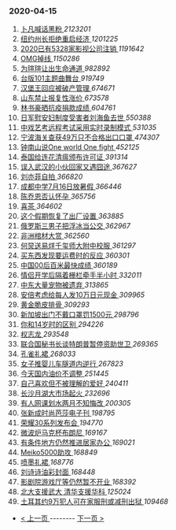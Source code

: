 ### 2020-04-15 
1. [ 卜凡喊话黑粉 ](https://s.weibo.com/weibo?q=%23%E5%8D%9C%E5%87%A1%E5%96%8A%E8%AF%9D%E9%BB%91%E7%B2%89%23&Refer=top) *2123201*
1. [ 纽约州长拒绝重启经济 ](https://s.weibo.com/weibo?q=%23%E7%BA%BD%E7%BA%A6%E5%B7%9E%E9%95%BF%E6%8B%92%E7%BB%9D%E9%87%8D%E5%90%AF%E7%BB%8F%E6%B5%8E%23&Refer=top) *1201225*
1. [ 2020已有5328家影视公司注销 ](https://s.weibo.com/weibo?q=%232020%E5%B7%B2%E6%9C%895328%E5%AE%B6%E5%BD%B1%E8%A7%86%E5%85%AC%E5%8F%B8%E6%B3%A8%E9%94%80%23&Refer=top) *1191642*
1. [ OMG掉线 ](https://s.weibo.com/weibo?q=OMG%E6%8E%89%E7%BA%BF&Refer=top) *1150286*
1. [ 为瑄瑄让出生命通道 ](https://s.weibo.com/weibo?q=%E4%B8%BA%E7%91%84%E7%91%84%E8%AE%A9%E5%87%BA%E7%94%9F%E5%91%BD%E9%80%9A%E9%81%93&Refer=top) *982892*
1. [ 台版101主题曲舞台 ](https://s.weibo.com/weibo?q=%23%E5%8F%B0%E7%89%88101%E4%B8%BB%E9%A2%98%E6%9B%B2%E8%88%9E%E5%8F%B0%23&Refer=top) *919749*
1. [ 汉堡王回应被破产管理 ](https://s.weibo.com/weibo?q=%23%E6%B1%89%E5%A0%A1%E7%8E%8B%E5%9B%9E%E5%BA%94%E8%A2%AB%E7%A0%B4%E4%BA%A7%E7%AE%A1%E7%90%86%23&Refer=top) *674671*
1. [ 山东禁止报复性涨价 ](https://s.weibo.com/weibo?q=%23%E5%B1%B1%E4%B8%9C%E7%A6%81%E6%AD%A2%E6%8A%A5%E5%A4%8D%E6%80%A7%E6%B6%A8%E4%BB%B7%23&Refer=top) *673578*
1. [ 林书豪晒抗疫捐款成绩 ](https://s.weibo.com/weibo?q=%E6%9E%97%E4%B9%A6%E8%B1%AA%E6%99%92%E6%8A%97%E7%96%AB%E6%8D%90%E6%AC%BE%E6%88%90%E7%BB%A9&Refer=top) *604761*
1. [ 日军慰安妇制度受害者刘海鱼去世 ](https://s.weibo.com/weibo?q=%23%E6%97%A5%E5%86%9B%E6%85%B0%E5%AE%89%E5%A6%87%E5%88%B6%E5%BA%A6%E5%8F%97%E5%AE%B3%E8%80%85%E5%88%98%E6%B5%B7%E9%B1%BC%E5%8E%BB%E4%B8%96%23&Refer=top) *550388*
1. [ 中戏艺考远程考试采用实时录制模式 ](https://s.weibo.com/weibo?q=%E4%B8%AD%E6%88%8F%E8%89%BA%E8%80%83%E8%BF%9C%E7%A8%8B%E8%80%83%E8%AF%95%E9%87%87%E7%94%A8%E5%AE%9E%E6%97%B6%E5%BD%95%E5%88%B6%E6%A8%A1%E5%BC%8F&Refer=top) *531035*
1. [ 宁波海关查获49万只不合格出口口罩 ](https://s.weibo.com/weibo?q=%23%E5%AE%81%E6%B3%A2%E6%B5%B7%E5%85%B3%E6%9F%A5%E8%8E%B749%E4%B8%87%E5%8F%AA%E4%B8%8D%E5%90%88%E6%A0%BC%E5%87%BA%E5%8F%A3%E5%8F%A3%E7%BD%A9%23&Refer=top) *474307*
1. [ 钟南山说One world One fight ](https://s.weibo.com/weibo?q=%E9%92%9F%E5%8D%97%E5%B1%B1%E8%AF%B4One%20world%20One%20fight&Refer=top) *452125*
1. [ 泰国给连花清瘟颁布许可证 ](https://s.weibo.com/weibo?q=%23%E6%B3%B0%E5%9B%BD%E7%BB%99%E8%BF%9E%E8%8A%B1%E6%B8%85%E7%98%9F%E9%A2%81%E5%B8%83%E8%AE%B8%E5%8F%AF%E8%AF%81%23&Refer=top) *391314*
1. [ 误入武汉的小伙回家又遇囧途 ](https://s.weibo.com/weibo?q=%23%E8%AF%AF%E5%85%A5%E6%AD%A6%E6%B1%89%E7%9A%84%E5%B0%8F%E4%BC%99%E5%9B%9E%E5%AE%B6%E5%8F%88%E9%81%87%E5%9B%A7%E9%80%94%23&Refer=top) *367627*
1. [ 刘亦菲自拍 ](https://s.weibo.com/weibo?q=%23%E5%88%98%E4%BA%A6%E8%8F%B2%E8%87%AA%E6%8B%8D%23&Refer=top) *366820*
1. [ 成都中学7月16日放暑假 ](https://s.weibo.com/weibo?q=%23%E6%88%90%E9%83%BD%E4%B8%AD%E5%AD%A67%E6%9C%8816%E6%97%A5%E6%94%BE%E6%9A%91%E5%81%87%23&Refer=top) *366446*
1. [ 陈乔恩否认怀孕 ](https://s.weibo.com/weibo?q=%23%E9%99%88%E4%B9%94%E6%81%A9%E5%90%A6%E8%AE%A4%E6%80%80%E5%AD%95%23&Refer=top) *365756*
1. [ 喜茶 ](https://s.weibo.com/weibo?q=%23%E5%96%9C%E8%8C%B6%23&Refer=top) *364602*
1. [ 这个假期恢复了出厂设置 ](https://s.weibo.com/weibo?q=%23%E8%BF%99%E4%B8%AA%E5%81%87%E6%9C%9F%E6%81%A2%E5%A4%8D%E4%BA%86%E5%87%BA%E5%8E%82%E8%AE%BE%E7%BD%AE%23&Refer=top) *363885*
1. [ 俄罗斯三男子把浮冰当公交 ](https://s.weibo.com/weibo?q=%E4%BF%84%E7%BD%97%E6%96%AF%E4%B8%89%E7%94%B7%E5%AD%90%E6%8A%8A%E6%B5%AE%E5%86%B0%E5%BD%93%E5%85%AC%E4%BA%A4&Refer=top) *362967*
1. [ 非洲棺材大赏 ](https://s.weibo.com/weibo?q=%23%E9%9D%9E%E6%B4%B2%E6%A3%BA%E6%9D%90%E5%A4%A7%E8%B5%8F%23&Refer=top) *362560*
1. [ 何炅送易烊千玺师大附中校服 ](https://s.weibo.com/weibo?q=%23%E4%BD%95%E7%82%85%E9%80%81%E6%98%93%E7%83%8A%E5%8D%83%E7%8E%BA%E5%B8%88%E5%A4%A7%E9%99%84%E4%B8%AD%E6%A0%A1%E6%9C%8D%23&Refer=top) *361297*
1. [ 买东西发现要运费时的反应 ](https://s.weibo.com/weibo?q=%23%E4%B9%B0%E4%B8%9C%E8%A5%BF%E5%8F%91%E7%8E%B0%E8%A6%81%E8%BF%90%E8%B4%B9%E6%97%B6%E7%9A%84%E5%8F%8D%E5%BA%94%23&Refer=top) *360301*
1. [ 中国00后百米最快成绩 ](https://s.weibo.com/weibo?q=%E4%B8%AD%E5%9B%BD00%E5%90%8E%E7%99%BE%E7%B1%B3%E6%9C%80%E5%BF%AB%E6%88%90%E7%BB%A9&Refer=top) *360189*
1. [ 情侣开学后隔着栅栏牵手半小时 ](https://s.weibo.com/weibo?q=%23%E6%83%85%E4%BE%A3%E5%BC%80%E5%AD%A6%E5%90%8E%E9%9A%94%E7%9D%80%E6%A0%85%E6%A0%8F%E7%89%B5%E6%89%8B%E5%8D%8A%E5%B0%8F%E6%97%B6%23&Refer=top) *332011*
1. [ 中东大量宠物被遗弃 ](https://s.weibo.com/weibo?q=%23%E4%B8%AD%E4%B8%9C%E5%A4%A7%E9%87%8F%E5%AE%A0%E7%89%A9%E8%A2%AB%E9%81%97%E5%BC%83%23&Refer=top) *313865*
1. [ 安倍考虑给每人发10万日元现金 ](https://s.weibo.com/weibo?q=%23%E5%AE%89%E5%80%8D%E8%80%83%E8%99%91%E7%BB%99%E6%AF%8F%E4%BA%BA%E5%8F%9110%E4%B8%87%E6%97%A5%E5%85%83%E7%8E%B0%E9%87%91%23&Refer=top) *309965*
1. [ 黄金脆皮排骨 ](https://s.weibo.com/weibo?q=%23%E9%BB%84%E9%87%91%E8%84%86%E7%9A%AE%E6%8E%92%E9%AA%A8%23&Refer=top) *309293*
1. [ 新加坡出门不戴口罩罚1500元 ](https://s.weibo.com/weibo?q=%23%E6%96%B0%E5%8A%A0%E5%9D%A1%E5%87%BA%E9%97%A8%E4%B8%8D%E6%88%B4%E5%8F%A3%E7%BD%A9%E7%BD%9A1500%E5%85%83%23&Refer=top) *298796*
1. [ 你和14岁时的区别 ](https://s.weibo.com/weibo?q=%23%E4%BD%A0%E5%92%8C14%E5%B2%81%E6%97%B6%E7%9A%84%E5%8C%BA%E5%88%AB%23&Refer=top) *294226*
1. [ 权志龙 ](https://s.weibo.com/weibo?q=%E6%9D%83%E5%BF%97%E9%BE%99&Refer=top) *293548*
1. [ 联合国秘书长谈特朗普暂停资助世卫 ](https://s.weibo.com/weibo?q=%23%E8%81%94%E5%90%88%E5%9B%BD%E7%A7%98%E4%B9%A6%E9%95%BF%E8%B0%88%E7%89%B9%E6%9C%97%E6%99%AE%E6%9A%82%E5%81%9C%E8%B5%84%E5%8A%A9%E4%B8%96%E5%8D%AB%23&Refer=top) *269365*
1. [ 孔雀礼裙 ](https://s.weibo.com/weibo?q=%23%E5%AD%94%E9%9B%80%E7%A4%BC%E8%A3%99%23&Refer=top) *268033*
1. [ 女子推婴儿车隧道内逆行 ](https://s.weibo.com/weibo?q=%23%E5%A5%B3%E5%AD%90%E6%8E%A8%E5%A9%B4%E5%84%BF%E8%BD%A6%E9%9A%A7%E9%81%93%E5%86%85%E9%80%86%E8%A1%8C%23&Refer=top) *267823*
1. [ 今天国内油价不调整 ](https://s.weibo.com/weibo?q=%E4%BB%8A%E5%A4%A9%E5%9B%BD%E5%86%85%E6%B2%B9%E4%BB%B7%E4%B8%8D%E8%B0%83%E6%95%B4&Refer=top) *251445*
1. [ 自己喜欢但不被理解的爱好 ](https://s.weibo.com/weibo?q=%23%E8%87%AA%E5%B7%B1%E5%96%9C%E6%AC%A2%E4%BD%86%E4%B8%8D%E8%A2%AB%E7%90%86%E8%A7%A3%E7%9A%84%E7%88%B1%E5%A5%BD%23&Refer=top) *240411*
1. [ 长沙月湖大市场起火 ](https://s.weibo.com/weibo?q=%E9%95%BF%E6%B2%99%E6%9C%88%E6%B9%96%E5%A4%A7%E5%B8%82%E5%9C%BA%E8%B5%B7%E7%81%AB&Refer=top) *232696*
1. [ 有人网课划水两月不知悔改 ](https://s.weibo.com/weibo?q=%23%E6%9C%89%E4%BA%BA%E7%BD%91%E8%AF%BE%E5%88%92%E6%B0%B4%E4%B8%A4%E6%9C%88%E4%B8%8D%E7%9F%A5%E6%82%94%E6%94%B9%23&Refer=top) *200305*
1. [ 张新成时尚芭莎电子刊 ](https://s.weibo.com/weibo?q=%23%E5%BC%A0%E6%96%B0%E6%88%90%E6%97%B6%E5%B0%9A%E8%8A%AD%E8%8E%8E%E7%94%B5%E5%AD%90%E5%88%8A%23&Refer=top) *198795*
1. [ 荣耀30系列发布会 ](https://s.weibo.com/weibo?q=%E8%8D%A3%E8%80%8030%E7%B3%BB%E5%88%97%E5%8F%91%E5%B8%83%E4%BC%9A&Refer=top) *194770*
1. [ 微波炉马克杯布朗尼 ](https://s.weibo.com/weibo?q=%23%E5%BE%AE%E6%B3%A2%E7%82%89%E9%A9%AC%E5%85%8B%E6%9D%AF%E5%B8%83%E6%9C%97%E5%B0%BC%23&Refer=top) *169167*
1. [ 有条件地方仍然推进居家办公 ](https://s.weibo.com/weibo?q=%E6%9C%89%E6%9D%A1%E4%BB%B6%E5%9C%B0%E6%96%B9%E4%BB%8D%E7%84%B6%E6%8E%A8%E8%BF%9B%E5%B1%85%E5%AE%B6%E5%8A%9E%E5%85%AC&Refer=top) *169021*
1. [ Meiko5000助攻 ](https://s.weibo.com/weibo?q=%23Meiko5000%E5%8A%A9%E6%94%BB%23&Refer=top) *168849*
1. [ 喷墨礼裙 ](https://s.weibo.com/weibo?q=%E5%96%B7%E5%A2%A8%E7%A4%BC%E8%A3%99&Refer=top) *168776*
1. [ 刘诗诗油彩封面 ](https://s.weibo.com/weibo?q=%23%E5%88%98%E8%AF%97%E8%AF%97%E6%B2%B9%E5%BD%A9%E5%B0%81%E9%9D%A2%23&Refer=top) *168448*
1. [ 影剧院游戏厅等仍然暂不开业 ](https://s.weibo.com/weibo?q=%23%E5%BD%B1%E5%89%A7%E9%99%A2%E6%B8%B8%E6%88%8F%E5%8E%85%E7%AD%89%E4%BB%8D%E7%84%B6%E6%9A%82%E4%B8%8D%E5%BC%80%E4%B8%9A%23&Refer=top) *168392*
1. [ 北大支援武大 清华支援华科 ](https://s.weibo.com/weibo?q=%E5%8C%97%E5%A4%A7%E6%94%AF%E6%8F%B4%E6%AD%A6%E5%A4%A7%20%E6%B8%85%E5%8D%8E%E6%94%AF%E6%8F%B4%E5%8D%8E%E7%A7%91&Refer=top) *125024*
1. [ 土耳其约9万犯人可在家服刑或减刑出狱 ](https://s.weibo.com/weibo?q=%E5%9C%9F%E8%80%B3%E5%85%B6%E7%BA%A69%E4%B8%87%E7%8A%AF%E4%BA%BA%E5%8F%AF%E5%9C%A8%E5%AE%B6%E6%9C%8D%E5%88%91%E6%88%96%E5%87%8F%E5%88%91%E5%87%BA%E7%8B%B1&Refer=top) *109468* 

- [ < 上一页 ](https://github.com/able8/weibo-hot-record/blob/master/2020-04-14.md) -------- [ 下一页 > ](https://github.com/able8/weibo-hot-record/blob/master/2020-04-16.md)